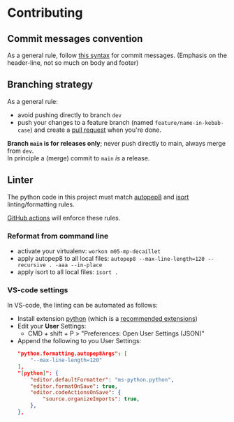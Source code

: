 # Contributing

## Commit messages convention
As a general rule, follow [this syntax](https://gist.github.com/brianclements/841ea7bffdb01346392c) for commit messages. (Emphasis on the header-line, not so much on body and footer)


## Branching strategy
As a general rule:
- avoid pushing directly to branch `dev`
- push your changes to a feature branch (named `feature/name-in-kebab-case`) and create a [pull request](https://github.com/pulls) when you're done.


**Branch `main` is for releases only**; never push directly to main, always merge from `dev`.  
In principle a (merge) commit to `main` _is_ a release.


## Linter
The python code in this project must match [autopep8](https://pypi.org/project/autopep8/) and [isort](https://pypi.org/project/isort/) linting/formatting rules.

[GitHub actions](../.github/workflows/main.yml) will enforce these rules.

### Reformat from command line
* activate your virtualenv: `workon m05-mp-decaillet`
* apply autopep8 to all local files: `autopep8 --max-line-length=120 --recursive . -aaa --in-place`
* apply isort to all local files: `isort .`

### VS-code settings
In VS-code, the linting  can be automated as follows:
- Install extension [python](https://marketplace.visualstudio.com/items?itemName=ms-python.python) (which is a [recommended extensions](../.vscode/extensions.json))
- Edit your **User** Settings:
  - CMD + shift + P > "Preferences: Open User Settings (JSON)"
- Append the following to you User Settings:
  ```json
  "python.formatting.autopep8Args": [
      "--max-line-length=120"
  ],
  "[python]": {
      "editor.defaultFormatter": "ms-python.python",
      "editor.formatOnSave": true,
      "editor.codeActionsOnSave": {
          "source.organizeImports": true,
      },
  },
  ```
